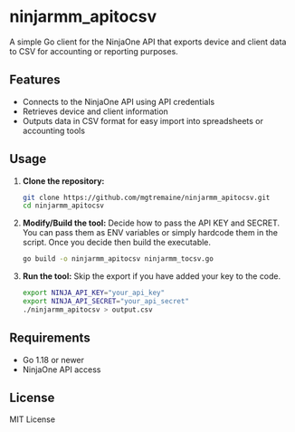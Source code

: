 # ninjarmm_apitocsv

A simple Go client for the NinjaOne API that exports device and client data to CSV for accounting or reporting purposes.

## Features

- Connects to the NinjaOne API using API credentials
- Retrieves device and client information
- Outputs data in CSV format for easy import into spreadsheets or accounting tools


## Usage

1. **Clone the repository:**
    ```sh
    git clone https://github.com/mgtremaine/ninjarmm_apitocsv.git
    cd ninjarmm_apitocsv
    ```

2. **Modify/Build the tool:**
    Decide how to pass the API KEY and SECRET. You can pass them as ENV variables or simply hardcode them in the script.
    Once you decide then build the executable.
    ```sh
    go build -o ninjarmm_apitocsv ninjarmm_tocsv.go
    ```

3. **Run the tool:**
    Skip the export if you have added your key to the code.
    ```sh
    export NINJA_API_KEY="your_api_key"
    export NINJA_API_SECRET="your_api_secret"
    ./ninjarmm_apitocsv > output.csv
    ```


## Requirements

- Go 1.18 or newer
- NinjaOne API access

## License

MIT License
